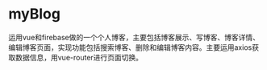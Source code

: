 # myBlog
运用vue和firebase做的一个个人博客，主要包括博客展示、写博客、博客详情、编辑博客页面，实现功能包括搜索博客、删除和编辑博客内容。主要运用axios获取数据信息，用vue-router进行页面切换。
